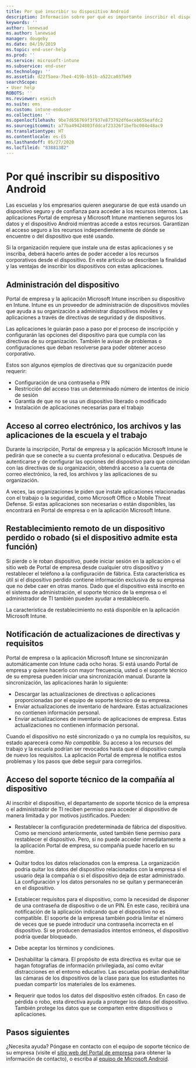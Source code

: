 ```yaml
---
title: Por qué inscribir su dispositivo Android
description: Información sobre por qué es importante inscribir el dispositivo en Intune
keywords: ''
author: lenewsad
ms.author: lanewsad
manager: dougeby
ms.date: 04/19/2019
ms.topic: end-user-help
ms.prod: ''
ms.service: microsoft-intune
ms.subservice: end-user
ms.technology: ''
ms.assetid: d22f5aea-7be4-419b-b51b-a522ca037b69
searchScope:
- User help
ROBOTS: ''
ms.reviewer: esmich
ms.suite: ems
ms.custom: intune-enduser
ms.collection: ''
ms.openlocfilehash: 9be7d656769f3f937e873792df6eceb65beafdc2
ms.sourcegitcommit: a77ba49424803fddcaf23326f1befbc004e48ac9
ms.translationtype: HT
ms.contentlocale: es-ES
ms.lasthandoff: 05/27/2020
ms.locfileid: "83881382"
---
```

# <a name="why-enroll-your-android-device"></a>Por qué inscribir su dispositivo Android  

Las escuelas y los empresarios quieren asegurarse de que está usando un dispositivo seguro y de confianza para acceder a los recursos internos. Las aplicaciones Portal de empresa y Microsoft Intune mantienen seguros los datos y el dispositivo Android mientras accede a estos recursos. Garantizan el acceso seguro a los recursos independientemente de dónde se encuentre o del dispositivo que esté usando. 

Si la organización requiere que instale una de estas aplicaciones y se inscriba, deberá hacerlo antes de poder acceder a los recursos corporativos desde el dispositivo. En este artículo se describen la finalidad y las ventajas de inscribir los dispositivos con estas aplicaciones.  

## <a name="gets-your-device-managed"></a>Administración del dispositivo  
 Portal de empresa y la aplicación Microsoft Intune inscriben su dispositivo en Intune.  Intune es un proveedor de administración de dispositivos móviles que ayuda a su organización a administrar dispositivos móviles y aplicaciones a través de directivas de seguridad y de dispositivos. 

Las aplicaciones le guiarán paso a paso por el proceso de inscripción y configurarán las opciones del dispositivo para que cumpla con las directivas de su organización. También le avisan de problemas o configuraciones que deban resolverse para poder obtener acceso corporativo.  

Estos son algunos ejemplos de directivas que su organización puede requerir:  
* Configuración de una contraseña o PIN
* Restricción del acceso tras un determinado número de intentos de inicio de sesión
* Garantía de que no se usa un dispositivo liberado o modificado
* Instalación de aplicaciones necesarias para el trabajo  

## <a name="gives-you-access-to-work-and-school-apps-work-files-and-email"></a>Acceso al correo electrónico, los archivos y las aplicaciones de la escuela y el trabajo  
Durante la inscripción, Portal de empresa y la aplicación Microsoft Intune le pedirán que se conecte a su cuenta profesional o educativa.  Después de autenticarse y de configurar las opciones del dispositivo para que coincidan con las directivas de su organización, obtendrá acceso a la cuenta de correo electrónico, la red, los archivos y las aplicaciones de su organización.  

A veces, las organizaciones le piden que instale aplicaciones relacionadas con el trabajo o la seguridad, como Microsoft Office o Mobile Threat Defense. Si estas aplicaciones son necesarias o están disponibles, las encontrará en Portal de empresa o en la aplicación Microsoft Intune.

## <a name="lets-you-remotely-reset-a-lost-or-stolen-device-if-device-supports-it"></a>Restablecimiento remoto de un dispositivo perdido o robado (si el dispositivo admite esta función)
Si pierde o le roban dispositivo, puede iniciar sesión en la aplicación o el sitio web de Portal de empresa desde cualquier otro dispositivo y restablecer el teléfono a la configuración de fábrica. Esta característica es útil si el dispositivo perdido contiene información exclusiva de su empresa que no debe caer en otras manos. Dado que el dispositivo está inscrito en el sistema de administración, el soporte técnico de la empresa o el administrador de TI también pueden ayudar a restablecerlo.  

La característica de restablecimiento no está disponible en la aplicación Microsoft Intune.  

## <a name="notifies-you-of-policy-updates-and-requirements"></a>Notificación de actualizaciones de directivas y requisitos
Portal de empresa o la aplicación Microsoft Intune se sincronizarán automáticamente con Intune cada ocho horas. Si está usando Portal de empresa y quiere hacerlo con mayor frecuencia, usted o el soporte técnico de su empresa pueden iniciar una sincronización manual. Durante la sincronización, las aplicaciones harán lo siguiente:  

* Descargar las actualizaciones de directivas o aplicaciones proporcionadas por el equipo de soporte técnico de su empresa.  
* Enviar actualizaciones de inventario de hardware. Estas actualizaciones no contienen información personal.  
* Enviar actualizaciones de inventario de aplicaciones de empresa. Estas actualizaciones no contienen información personal.  

Cuando el dispositivo no esté sincronizado o ya no cumpla los requisitos, su estado aparecerá como *No compatible*. Su acceso a los recursos del trabajo y la escuela podrían ser revocados hasta que el dispositivo cumpla de nuevo los requisitos. La aplicación Portal de empresa le notifica estos problemas y los pasos que debe seguir para corregirlos.  


## <a name="permits-company-support-access-to-your-device"></a>Acceso del soporte técnico de la compañía al dispositivo
Al inscribir el dispositivo, el departamento de soporte técnico de la empresa o el administrador de TI reciben permiso para acceder al dispositivo de manera limitada y por motivos justificados. Pueden:  

* Restablecer la configuración predeterminada de fábrica del dispositivo. Como se mencionó anteriormente, usted también tiene permiso para restablecer el dispositivo. Pero, si no puede acceder inmediatamente a la aplicación Portal de empresa, su compañía puede hacerlo en su nombre.  

* Quitar todos los datos relacionados con la empresa. La organización podría quitar los datos del dispositivo relacionados con la empresa si el usuario deja la compañía o si el dispositivo deja de estar administrado. La configuración y los datos personales no se quitan y permanecerán en el dispositivo.  

* Establecer requisitos para el dispositivo, como la necesidad de disponer de una contraseña de dispositivo o de un PIN. En este caso, recibirá una notificación de la aplicación indicando que el dispositivo no es compatible. El soporte de la empresa también podría limitar el número de veces que se puede introducir una contraseña incorrecta en el dispositivo. Si se producen demasiados intentos erróneos, el dispositivo podría quedar bloqueado.  

* Debe aceptar los términos y condiciones.  

* Deshabilitar la cámara. El propósito de esta directiva es evitar que se hagan fotografías de información privilegiada, así como evitar distracciones en el entorno educativo. Las escuelas podrían deshabilitar las cámaras de los dispositivos de la clase para que los estudiantes no puedan compartir los materiales de los exámenes.  

* Requerir que todos los datos del dispositivo estén cifrados. En caso de pérdida o robo, esta directiva ayuda a proteger los datos del dispositivo. También protege los datos que se comparten entre dispositivos o aplicaciones. 

## <a name="next-steps"></a>Pasos siguientes  

¿Necesita ayuda? Póngase en contacto con el equipo de soporte técnico de su empresa (visite el [sitio web del Portal de empresa](https://go.microsoft.com/fwlink/?linkid=2010980) para obtener la información de contacto), o escriba al <a href="mailto:wintunedroidfbk@microsoft.com?subject=I'm having trouble installing the Company Portal app on my Android device&body=Describe the issue you're experiencing here.">equipo de Microsoft Android</a>.
